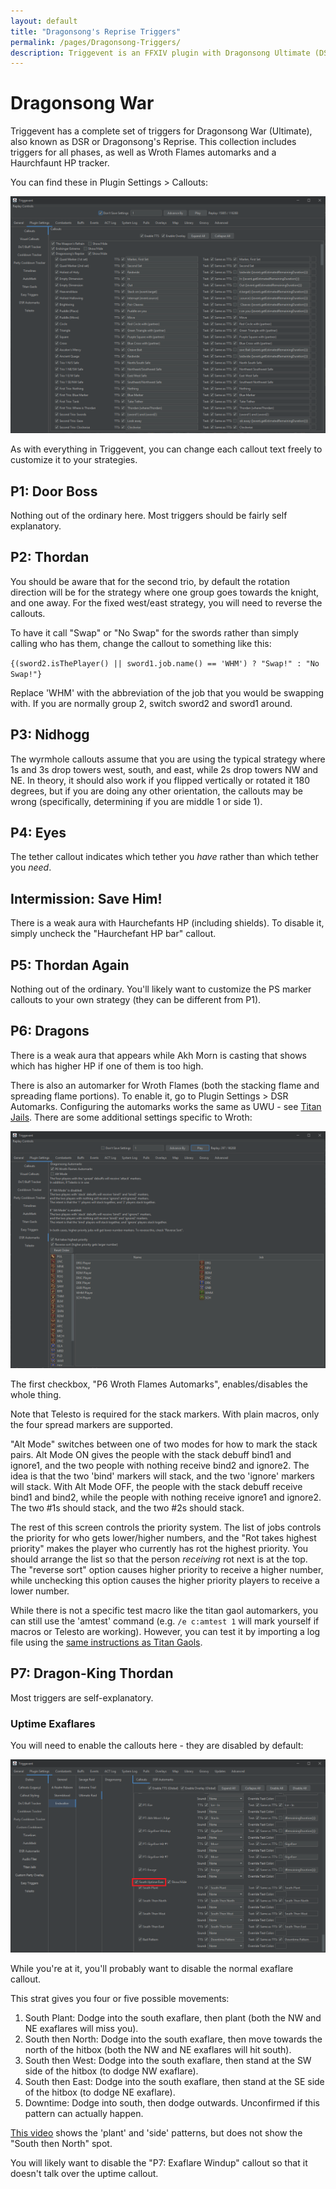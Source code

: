 ```yaml
---
layout: default
title: "Dragonsong's Reprise Triggers"
permalink: /pages/Dragonsong-Triggers/
description: Triggevent is an FFXIV plugin with Dragonsong Ultimate (DSR) triggers, including optional Wroth Flames automarks.
---
```


# Dragonsong War

Triggevent has a complete set of triggers for Dragonsong War (Ultimate), also known as DSR or Dragonsong's Reprise.
This collection includes triggers for all phases, as well as Wroth Flames automarks and a Haurchfaunt HP tracker.

You can find these in Plugin Settings > Callouts:

![Dragonsong War Triggers](dsr-triggers.png)

As with everything in Triggevent, you can change each callout text freely to customize it to your strategies.

## P1: Door Boss

Nothing out of the ordinary here. Most triggers should be fairly self explanatory.

## P2: Thordan

You should be aware that for the second trio, by default the rotation direction will be for the strategy where
one group goes towards the knight, and one away. For the fixed west/east strategy, you will need to reverse the
callouts.

To have it call "Swap" or "No Swap" for the swords rather than simply calling who has them, change the callout to
something like this:

`{(sword2.isThePlayer() || sword1.job.name() == 'WHM') ? "Swap!" : "No Swap!"}`

Replace 'WHM' with the abbreviation of the job that you would be swapping with. If you are normally group 2,
switch sword2 and sword1 around.

## P3: Nidhogg

The wyrmhole callouts assume that you are using the typical strategy where 1s and 3s drop towers west, south, and east, while
2s drop towers NW and NE. In theory, it should also work if you flipped vertically or rotated it 180 degrees, but if you are
doing any other orientation, the callouts may be wrong (specifically, determining if you are middle 1 or side 1).

## P4: Eyes

The tether callout indicates which tether you *have* rather than which tether you *need*.

## Intermission: Save Him!

There is a weak aura with Haurchefants HP (including shields). To disable it, simply uncheck the "Haurchefant HP bar" callout.

## P5: Thordan Again

Nothing out of the ordinary. You'll likely want to customize the PS marker callouts to your own strategy (they can be different from P1).

## P6: Dragons

There is a weak aura that appears while Akh Morn is casting that shows which has higher HP if one of them is too high.

There is also an automarker for Wroth Flames (both the stacking flame and spreading flame portions). 
To enable it, go to Plugin Settings > DSR Automarks. Configuring the automarks
works the same as UWU - see [Titan Jails](Titan-Jail.md). There are some additional settings specific to Wroth:

![Dragonsong Wroth Flames Automarker Configuration](DSR-am-config.png)

The first checkbox, "P6 Wroth Flames Automarks", enables/disables the whole thing. 

Note that Telesto is required for the stack markers. With plain macros, only the four spread markers are supported.

"Alt Mode" switches between one of two modes for how to mark the stack pairs. Alt Mode ON gives the people with the stack 
debuff bind1 and ignore1, and the two people with nothing receive bind2 and ignore2. The idea is that the two 'bind' markers
will stack, and the two 'ignore' markers will stack. With Alt Mode OFF, the people with the stack debuff receive bind1 and bind2,
while the people with nothing receive ignore1 and ignore2. The two #1s should stack, and the two #2s should stack.

The rest of this screen controls the priority system. The list of jobs controls the priority for who gets lower/higher numbers, and
the "Rot takes highest priority" makes the player who currently has rot the highest priority. You should arrange the list so that the
person *receiving* rot next is at the top. The "reverse sort" option causes higher priority to receive a higher number, while
unchecking this option causes the higher priority players to receive a lower number.

While there is not a specific test macro like the titan gaol automarkers, you can still use the 'amtest' command (e.g. `/e c:amtest 1` will
mark yourself if macros or Telesto are working). However, you can test it by importing a log file using the 
[same instructions as Titan Gaols](Titan-Jail.md#testing-with-a-log-file).

## P7: Dragon-King Thordan

Most triggers are self-explanatory.

### Uptime Exaflares

You will need to enable the callouts here - they are disabled by default:

![Uptime Exas](Uptime-exas.png)

While you're at it, you'll probably want to disable the normal exaflare callout.

This strat gives you four or five possible movements:

1. South Plant: Dodge into the south exaflare, then plant (both the NW and NE exaflares will miss you). 
2. South then North: Dodge into the south exaflare, then move towards the north of the hitbox (both the NW and NE exaflares will hit south).
3. South then West: Dodge into the south exaflare, then stand at the SW side of the hitbox (to dodge NW exaflare).
4. South then East: Dodge into the south exaflare, then stand at the SE side of the hitbox (to dodge NE exaflare).
5. Downtime: Dodge into south, then dodge outwards. Unconfirmed if this pattern can actually happen.

[This video](https://www.youtube.com/watch?v=CglVBeTfEec) shows the 'plant' and 'side' patterns, but does not show the "South then North" spot.

You will likely want to disable the "P7: Exaflare Windup" callout so that it doesn't talk over the uptime callout.